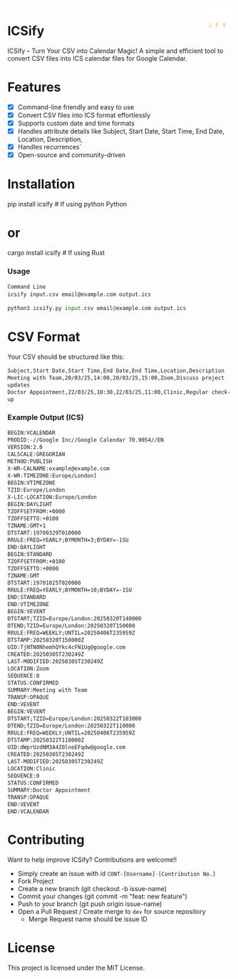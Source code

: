 <!-- # ICSify <img src="./icsify_dark_logo.png" alt="ICSify Logo" width="50"> -->
<!-- <h1>ICSify <img src="./icsify_dark_logo.png" alt="ICSify Logo" style="float: right; width: 50px;"></h1> -->
<!-- # ICSify <span style="display: inline-block; float: right;"><img src="./icsify_dark_logo.png" alt="ICSify Logo" width="70"></span> -->

<a href="https://github.com/lambdaPrimeX/icsify">
    <img src="./icsify_dark_logo.png" alt="ICSify logo" title="icsify" align="right" height="70" />
</a>

# ICSify

<!-- <table width="100%">
  <tr>
    <td><h1>ICSify</h1></td>
    <td align="right"><img src="./icsify_dark_logo.png" alt="ICSify Logo" width="70"></td>
  </tr>
</table> -->


ICSify – Turn Your CSV into Calendar Magic!
A simple and efficient tool to convert CSV files into ICS calendar files for
Google Calendar.

<!-- ![ICSify Logo Dark Mode](./icsify_dark_logo.png) -->
<!-- ![ICSify Logo Light Mode](./icsify_light_logo.png) -->


# Features
- [x] Command-line friendly and easy to use
- [x] Convert CSV files into ICS format effortlessly
- [x] Supports custom date and time formats
- [x] Handles attribute details like Subject, Start Date, Start Time, End Date, Location, Description,
- [x] Handles recurrences`
- [x] Open-source and community-driven

# Installation
pip install icsify  # If using python Python
# or
cargo install icsify  # If using Rust

### Usage

```bash
Command Line
icsify input.csv email@example.com output.ics
```

```Python
python3 icsify.py input.csv email@example.com output.ics
```

# CSV Format
Your CSV should be structured like this:


```csv
Subject,Start Date,Start Time,End Date,End Time,Location,Description
Meeting with Team,20/03/25,14:00,20/03/25,15:00,Zoom,Discuss project updates
Doctor Appointment,22/03/25,10:30,22/03/25,11:00,Clinic,Regular check-up
```

### Example Output (ICS)

```
BEGIN:VCALENDAR
PRODID:-//Google Inc//Google Calendar 70.9054//EN
VERSION:2.0
CALSCALE:GREGORIAN
METHOD:PUBLISH
X-WR-CALNAME:example@example.com
X-WR-TIMEZONE:Europe/London]
BEGIN:VTIMEZONE
TZID:Europe/London
X-LIC-LOCATION:Europe/London
BEGIN:DAYLIGHT
TZOFFSETFROM:+0000
TZOFFSETTO:+0100
TZNAME:GMT+1
DTSTART:19700329T010000
RRULE:FREQ=YEARLY;BYMONTH=3;BYDAY=-1SU
END:DAYLIGHT
BEGIN:STANDARD
TZOFFSETFROM:+0100
TZOFFSETTO:+0000
TZNAME:GMT
DTSTART:19701025T020000
RRULE:FREQ=YEARLY;BYMONTH=10;BYDAY=-1SU
END:STANDARD
END:VTIMEZONE
BEGIN:VEVENT
DTSTART;TZID=Europe/London:20250320T140000
DTEND;TZID=Europe/London:20250320T150000
RRULE:FREQ=WEEKLY;UNTIL=20250406T235959Z
DTSTAMP:20250320T150000Z
UID:TjNTN0NhemhQYkc4cFN1Ug@google.com
CREATED:20250305T230249Z
LAST-MODIFIED:20250305T230249Z
LOCATION:Zoom
SEQUENCE:0
STATUS:CONFIRMED
SUMMARY:Meeting with Team
TRANSP:OPAQUE
END:VEVENT
BEGIN:VEVENT
DTSTART;TZID=Europe/London:20250322T103000
DTEND;TZID=Europe/London:20250322T110000
RRULE:FREQ=WEEKLY;UNTIL=20250406T235959Z
DTSTAMP:20250322T110000Z
UID:dWprUzdNM3A4Z0lneEFqdw@google.com
CREATED:20250305T230249Z
LAST-MODIFIED:20250305T230249Z
LOCATION:Clinic
SEQUENCE:0
STATUS:CONFIRMED
SUMMARY:Doctor Appointment
TRANSP:OPAQUE
END:VEVENT
END:VCALENDAR
```

# Contributing
Want to help improve ICSify? Contributions are welcome!!
- Simply create an issue with id `CONT-[Username]-[Contribution No.]`
- Fork Project
- Create a new branch (git checkout -b issue-name)
- Commit your changes (git commit -m "feat: new feature")
- Push to your branch (git push origin issue-name)
- Open a Pull Request / Create merge to `dev` for source repository
  - Merge Request name should be issue ID

# License
This project is licensed under the MIT License.